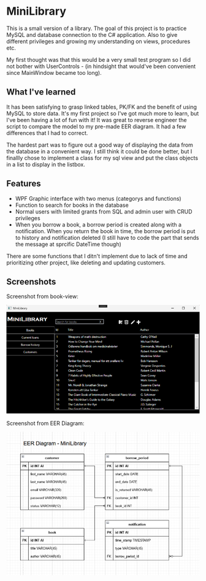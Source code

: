 
# MiniLibrary

This is a small version of a library. The goal of this project is to practice MySQL and database connection to the C# application. Also to give different privileges and growing my understanding on views, procedures etc. 

My first thought was that this would be a very small test program so I did not bother with UserControls - (in hindsight that would've been convenient since MainWindow became too long).


## What I've learned

It has been satisfying to grasp linked tables, PK/FK and the benefit of using MySQL to store data. It's my first project so I've got much more to learn, but I've been having a lot of fun with it!
It was great to reverse engineer the script to compare the model to my pre-made EER diagram. It had a few differences that I had to correct.

The hardest part was to figure out a good way of displaying the data from the database in a convenient way. I still think it could be done better, but I finallly chose to implement a class for my sql view and put the class objects in a list to display in the listbox. 


## Features

- WPF Graphic interface with two menus (categorys and functions)
- Function to search for books in the database
- Normal users with limited grants from SQL and admin user with CRUD privileges
- When you borrow a book, a borrow period is created along with a notification.
  When you return the book in time, the borrow period is put to history and notification deleted (I still have to code the part that sends the message at sprcific DateTime though)

There are some functions that I ditn't implement due to lack of time and prioritizing other project, like deleting and updating customers.

## Screenshots
Screenshot from book-view:

![MiniLibrary Screenshot](https://github.com/Bubbelbad/MiniLibrary/blob/master/Screenshot%20-%20Book%20view.png)

Screenshot from EER Diagram:

![EER Diagram Screenshot](https://github.com/Bubbelbad/MiniLibrary/blob/master/Screenshot%20-%20EER%20Diagram.png)
